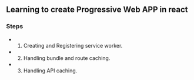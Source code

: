## Learning to create Progressive Web APP in react

### Steps
- 1. Creating and Registering service worker.
- 2. Handling bundle and route caching.
- 3. Handling API caching.
